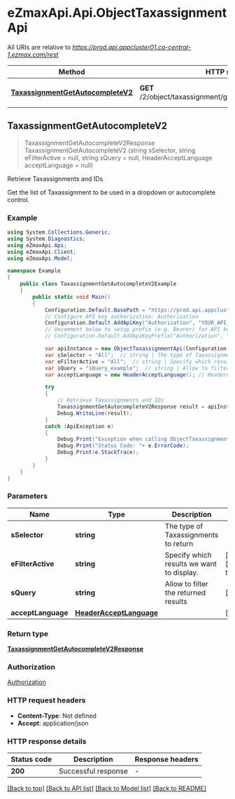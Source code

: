 # eZmaxApi.Api.ObjectTaxassignmentApi

All URIs are relative to *https://prod.api.appcluster01.ca-central-1.ezmax.com/rest*

Method | HTTP request | Description
------------- | ------------- | -------------
[**TaxassignmentGetAutocompleteV2**](ObjectTaxassignmentApi.md#taxassignmentgetautocompletev2) | **GET** /2/object/taxassignment/getAutocomplete/{sSelector} | Retrieve Taxassignments and IDs



## TaxassignmentGetAutocompleteV2

> TaxassignmentGetAutocompleteV2Response TaxassignmentGetAutocompleteV2 (string sSelector, string eFilterActive = null, string sQuery = null, HeaderAcceptLanguage acceptLanguage = null)

Retrieve Taxassignments and IDs

Get the list of Taxassignment to be used in a dropdown or autocomplete control.

### Example

```csharp
using System.Collections.Generic;
using System.Diagnostics;
using eZmaxApi.Api;
using eZmaxApi.Client;
using eZmaxApi.Model;

namespace Example
{
    public class TaxassignmentGetAutocompleteV2Example
    {
        public static void Main()
        {
            Configuration.Default.BasePath = "https://prod.api.appcluster01.ca-central-1.ezmax.com/rest";
            // Configure API key authorization: Authorization
            Configuration.Default.AddApiKey("Authorization", "YOUR_API_KEY");
            // Uncomment below to setup prefix (e.g. Bearer) for API key, if needed
            // Configuration.Default.AddApiKeyPrefix("Authorization", "Bearer");

            var apiInstance = new ObjectTaxassignmentApi(Configuration.Default);
            var sSelector = "All";  // string | The type of Taxassignments to return
            var eFilterActive = "All";  // string | Specify which results we want to display. (optional)  (default to Active)
            var sQuery = "sQuery_example";  // string | Allow to filter the returned results (optional) 
            var acceptLanguage = new HeaderAcceptLanguage(); // HeaderAcceptLanguage |  (optional) 

            try
            {
                // Retrieve Taxassignments and IDs
                TaxassignmentGetAutocompleteV2Response result = apiInstance.TaxassignmentGetAutocompleteV2(sSelector, eFilterActive, sQuery, acceptLanguage);
                Debug.WriteLine(result);
            }
            catch (ApiException e)
            {
                Debug.Print("Exception when calling ObjectTaxassignmentApi.TaxassignmentGetAutocompleteV2: " + e.Message );
                Debug.Print("Status Code: "+ e.ErrorCode);
                Debug.Print(e.StackTrace);
            }
        }
    }
}
```

### Parameters


Name | Type | Description  | Notes
------------- | ------------- | ------------- | -------------
 **sSelector** | **string**| The type of Taxassignments to return | 
 **eFilterActive** | **string**| Specify which results we want to display. | [optional] [default to Active]
 **sQuery** | **string**| Allow to filter the returned results | [optional] 
 **acceptLanguage** | [**HeaderAcceptLanguage**](HeaderAcceptLanguage.md)|  | [optional] 

### Return type

[**TaxassignmentGetAutocompleteV2Response**](TaxassignmentGetAutocompleteV2Response.md)

### Authorization

[Authorization](../README.md#Authorization)

### HTTP request headers

- **Content-Type**: Not defined
- **Accept**: application/json


### HTTP response details
| Status code | Description | Response headers |
|-------------|-------------|------------------|
| **200** | Successful response |  -  |

[[Back to top]](#)
[[Back to API list]](../README.md#documentation-for-api-endpoints)
[[Back to Model list]](../README.md#documentation-for-models)
[[Back to README]](../README.md)


